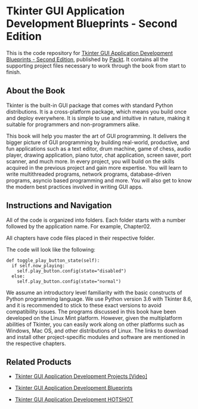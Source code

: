 # Tkinter GUI Application Development Blueprints - Second Edition
This is the code repository for [Tkinter GUI Application Development Blueprints - Second Edition](https://www.packtpub.com/application-development/tkinter-gui-application-development-blueprints-second-edition?utm_source=github&utm_medium=repository&utm_campaign=9781788837460), published by [Packt](https://www.packtpub.com/?utm_source=github). It contains all the supporting project files necessary to work through the book from start to finish.
## About the Book
Tkinter is the built-in GUI package that comes with standard Python distributions. It is a cross-platform package, which means you build once and deploy everywhere. It is simple to use and intuitive in nature, making it suitable for programmers and non-programmers alike.

This book will help you master the art of GUI programming. It delivers the bigger picture of GUI programming by building real-world, productive, and fun applications such as a text editor, drum machine, game of chess, audio player, drawing application, piano tutor, chat application, screen saver, port scanner, and much more. In every project, you will build on the skills acquired in the previous project and gain more expertise. You will learn to write multithreaded programs, network programs, database-driven programs, asyncio based programming and more. You will also get to know the modern best practices involved in writing GUI apps.
## Instructions and Navigation
All of the code is organized into folders. Each folder starts with a number followed by the application name. For example, Chapter02.

All chapters have code files placed in their respective folder.

The code will look like the following:
```
def toggle_play_button_state(self):
  if self.now_playing:
    self.play_button.config(state="disabled")
  else:
    self.play_button.config(state="normal")
```

We assume an introductory level familiarity with the basic constructs of Python
programming language. We use Python version 3.6 with Tkinter 8.6, and it is recommended
to stick to these exact versions to avoid compatibility issues.
The programs discussed in this book have been developed on the Linux Mint
platform. However, given the multiplatform abilities of Tkinter, you can easily work along
on other platforms such as Windows, Mac OS, and other distributions of Linux. The links to
download and install other project-specific modules and software are mentioned in the
respective chapters.

## Related Products
* [Tkinter GUI Application Development Projects [Video]](https://www.packtpub.com/application-development/tkinter-gui-application-development-projects-video?utm_source=github&utm_medium=repository&utm_campaign=9781787280151)

* [Tkinter GUI Application Development Blueprints](https://www.packtpub.com/application-development/tkinter-gui-application-development-blueprints?utm_source=github&utm_medium=repository&utm_campaign=9781785889738)

* [Tkinter GUI Application Development HOTSHOT](https://www.packtpub.com/application-development/tkinter-gui-application-development-hotshot?utm_source=github&utm_medium=repository&utm_campaign=9781849697941)


